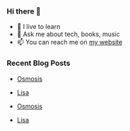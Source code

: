 ### Hi there 👋

- 🌱 I live to learn
- 💬 Ask me about tech, books, music
- 📫 You can reach me on [my website](https://mrcis.me/contact)







### Recent Blog Posts

* [Osmosis](https://mrcis.me/Osmosis)
* [Lisa](https://mrcis.me/Lisa)


* [Osmosis](https://mrcis.me/Osmosis)
* [Lisa](https://mrcis.me/Lisa)




